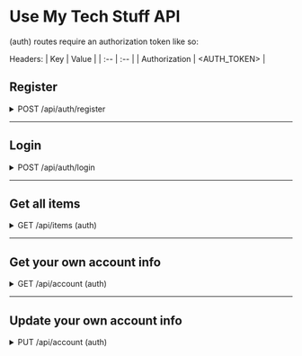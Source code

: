 # Use My Tech Stuff API

(auth) routes require an authorization token like so: 

Headers:
| Key | Value |
| :-- | :-- |
| Authorization | <AUTH_TOKEN> |

## Register

<details>
  <summary>
    POST /api/auth/register
  </summary>

  Body:
  | Parameter | Type | Notes |
  | :-- | :-- | :-- |
  | username | string | (required) |
  | password | string | (required) |
  | email | string | (required) |
  | role | string | "user" or "renter" (defaults to "user") |

  Response:
  ```
  { token: <AUTH_TOKEN> }
  ```
</details>

---

## Login

<details>
  <summary>
    POST /api/auth/login
  </summary>

  Body:
  | Parameter | Type | Notes |
  | :-- | :-- | :-- |
  | username | string | (required) |
  | password | string | (required) |

  Response:
  ```
  { token: <AUTH_TOKEN> }
  ```
</details>

---

## Get all items

<details>
  <summary>
    GET /api/items (auth)
  </summary>

  Response:
  ```
  [
    {
      item_id: 1,
      name: "Television",
      owner: "Iron Man",
      available: false
    },
    {
      item_id: 2,
      name: "Camera",
      owner: "Spiderman",
      available: true
    },
    ...
  ]
  ```
</details>

---

## Get your own account info

<details>
  <summary>
    GET /api/account (auth)
  </summary>

  Response:
  | Key | Type |
  | :-- | :-- |
  | email | string |
  | password | string |
  | role | string |
  | first_name | string |
  | last_name | string |
</details>

---

## Update your own account info

<details>
  <summary>
    PUT /api/account (auth)
  </summary>

  Response:
  | Parameter | Type | Notes |
  | :-- | :-- | :-- |
  | email | string | |
  | password | string | |
  | role | string | "user" or "renter" |
  | first_name | string | |
  | last_name | string | |
</details>



